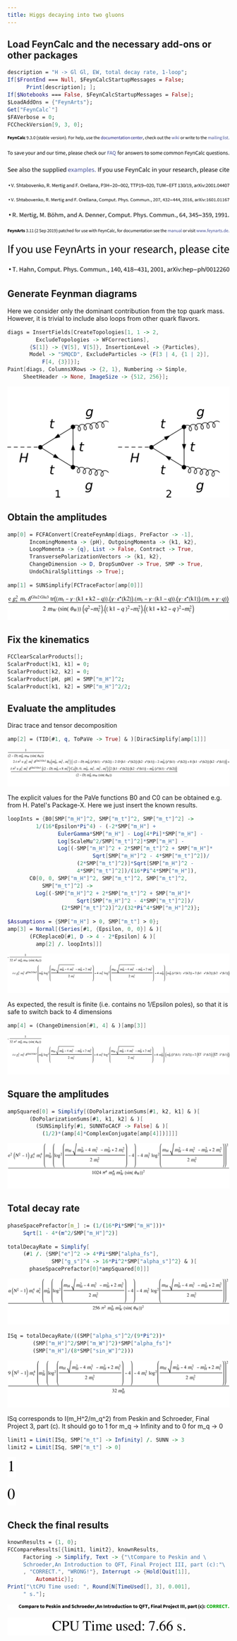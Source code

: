 ```yaml
---
title: Higgs decaying into two gluons
---
```



## Load FeynCalc and the necessary add-ons or other packages

```mathematica
description = "H -> Gl Gl, EW, total decay rate, 1-loop"; 
If[$FrontEnd === Null, $FeynCalcStartupMessages = False; 
      Print[description]; ]; 
If[$Notebooks === False, $FeynCalcStartupMessages = False]; 
$LoadAddOns = {"FeynArts"}; 
Get["FeynCalc`"]
$FAVerbose = 0; 
FCCheckVersion[9, 3, 0]; 
```

![0qnnh03rto7wq](img/0qnnh03rto7wq.svg)

![02tqcun616cas](img/02tqcun616cas.svg)

![0j973yme4iv1e](img/0j973yme4iv1e.svg)

![1gj07ff4c9vo9](img/1gj07ff4c9vo9.svg)

![0yl3w9146i37j](img/0yl3w9146i37j.svg)

![173evn30flup4](img/173evn30flup4.svg)

![1qo4z5not0lhy](img/1qo4z5not0lhy.svg)

![0liutpchexhmt](img/0liutpchexhmt.svg)

![145baygm4jppw](img/145baygm4jppw.svg)

## Generate Feynman diagrams

Here we consider only the dominant contribution from the top quark mass. However, it is trivial to include also loops from other quark flavors.

```mathematica
diags = InsertFields[CreateTopologies[1, 1 -> 2, 
         ExcludeTopologies -> WFCorrections], 
       {S[1]} -> {V[5], V[5]}, InsertionLevel -> {Particles}, 
       Model -> "SMQCD", ExcludeParticles -> {F[3 | 4, {1 | 2}], 
           F[4, {3}]}]; 
Paint[diags, ColumnsXRows -> {2, 1}, Numbering -> Simple, 
     SheetHeader -> None, ImageSize -> {512, 256}]; 
```

![1vzp6514ta7l1](img/1vzp6514ta7l1.svg)

## Obtain the amplitudes

```mathematica
amp[0] = FCFAConvert[CreateFeynAmp[diags, PreFactor -> -1], 
       IncomingMomenta -> {pH}, OutgoingMomenta -> {k1, k2}, 
       LoopMomenta -> {q}, List -> False, Contract -> True, 
       TransversePolarizationVectors -> {k1, k2}, 
       ChangeDimension -> D, DropSumOver -> True, SMP -> True, 
       UndoChiralSplittings -> True]; 
```

```mathematica
amp[1] = SUNSimplify[FCTraceFactor[amp[0]]]
```

![0sx6r8dheuojk](img/0sx6r8dheuojk.svg)

## Fix the kinematics

```mathematica
FCClearScalarProducts[]; 
ScalarProduct[k1, k1] = 0; 
ScalarProduct[k2, k2] = 0; 
ScalarProduct[pH, pH] = SMP["m_H"]^2; 
ScalarProduct[k1, k2] = SMP["m_H"]^2/2; 
```

## Evaluate the amplitudes

Dirac trace and tensor decomposition

```mathematica
amp[2] = (TID[#1, q, ToPaVe -> True] & )[DiracSimplify[amp[1]]]
```

![016s3ex7tpqu6](img/016s3ex7tpqu6.svg)

The explicit values for the PaVe functions B0 and  C0 can be obtained e.g. from H. Patel's Package-X. Here we just insert the known results.

```mathematica
loopInts = {B0[SMP["m_H"]^2, SMP["m_t"]^2, SMP["m_t"]^2] -> 
         1/(16*Epsilon*Pi^4) - (-2*SMP["m_H"] + 
                EulerGamma*SMP["m_H"] - Log[4*Pi]*SMP["m_H"] - 
                Log[ScaleMu^2/SMP["m_t"]^2]*SMP["m_H"] - 
                Log[(-SMP["m_H"]^2 + 2*SMP["m_t"]^2 + SMP["m_H"]*
                           Sqrt[SMP["m_H"]^2 - 4*SMP["m_t"]^2])/
                      (2*SMP["m_t"]^2)]*Sqrt[SMP["m_H"]^2 - 
                      4*SMP["m_t"]^2])/(16*Pi^4*SMP["m_H"]), 
       C0[0, 0, SMP["m_H"]^2, SMP["m_t"]^2, SMP["m_t"]^2, 
           SMP["m_t"]^2] -> 
         Log[(-SMP["m_H"]^2 + 2*SMP["m_t"]^2 + SMP["m_H"]*
                      Sqrt[SMP["m_H"]^2 - 4*SMP["m_t"]^2])/
                 (2*SMP["m_t"]^2)]^2/(32*Pi^4*SMP["m_H"]^2)}; 
```

```mathematica
$Assumptions = {SMP["m_H"] > 0, SMP["m_t"] > 0}; 
amp[3] = Normal[(Series[#1, {Epsilon, 0, 0}] & )[
       (FCReplaceD[#1, D -> 4 - 2*Epsilon] & )[
         amp[2] /. loopInts]]]
```

![14kujzl9j5oo4](img/14kujzl9j5oo4.svg)

As expected, the result is finite (i.e. contains no 1/Epsilon poles), so that it is safe to switch back to 4 dimensions

```mathematica
amp[4] = (ChangeDimension[#1, 4] & )[amp[3]]
```

![0zuvsq8msv4ry](img/0zuvsq8msv4ry.svg)

## Square the amplitudes

```mathematica
ampSquared[0] = Simplify[(DoPolarizationSums[#1, k2, k1] & )[
       (DoPolarizationSums[#1, k1, k2] & )[
         (SUNSimplify[#1, SUNNToCACF -> False] & )[
           (1/2)*(amp[4]*ComplexConjugate[amp[4]])]]]]
```

![0gr5or0g31agy](img/0gr5or0g31agy.svg)

## Total decay rate

```mathematica
phaseSpacePrefactor[m_] := (1/(16*Pi*SMP["m_H"]))*
     Sqrt[1 - 4*(m^2/SMP["m_H"]^2)]
```

```mathematica
totalDecayRate = Simplify[
     (#1 /. {SMP["e"]^2 -> 4*Pi*SMP["alpha_fs"], 
              SMP["g_s"]^4 -> 16*Pi^2*SMP["alpha_s"]^2} & )[
       phaseSpacePrefactor[0]*ampSquared[0]]]
```

![0fryw4rctxzdb](img/0fryw4rctxzdb.svg)

```mathematica
ISq = totalDecayRate/((SMP["alpha_s"]^2/(9*Pi^2))*
        (SMP["m_H"]^2/SMP["m_W"]^2)*SMP["alpha_fs"]*
        (SMP["m_H"]/(8*SMP["sin_W"]^2)))
```

![046k88h8wcrvh](img/046k88h8wcrvh.svg)

ISq corresponds to I(m_H^2/m_q^2) from Peskin and Schroeder, Final Project 3, part (c). It should go to 1 for m_q -> Infinity and to 0 for m_q -> 0

```mathematica
limit1 = Limit[ISq, SMP["m_t"] -> Infinity] /. SUNN -> 3
limit2 = Limit[ISq, SMP["m_t"] -> 0]
```

![0i7xppyg9lrgi](img/0i7xppyg9lrgi.svg)

![1aw0b81b8r544](img/1aw0b81b8r544.svg)

## Check the final results

```mathematica
knownResults = {1, 0}; 
FCCompareResults[{limit1, limit2}, knownResults, 
     Factoring -> Simplify, Text -> {"\tCompare to Peskin and \
     Schroeder,An Introduction to QFT, Final Project III, part (c):"\
     , "CORRECT.", "WRONG!"}, Interrupt -> {Hold[Quit[1]], 
         Automatic}]; 
Print["\tCPU Time used: ", Round[N[TimeUsed[], 3], 0.001], 
     " s."]; 
```

![07lmmzlczokz3](img/07lmmzlczokz3.svg)

![1r6d8bn87yofj](img/1r6d8bn87yofj.svg)